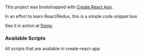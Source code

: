This project was bootstrapped with [Create React App](https://github.com/facebookincubator/create-react-app).

In an effort to learn React/Redux, this is a simple code snippet box

See it in action at [Demo](http://mdekalka.github.io/linky)

### Available Scripts
All scripts that are available in create-react-app
